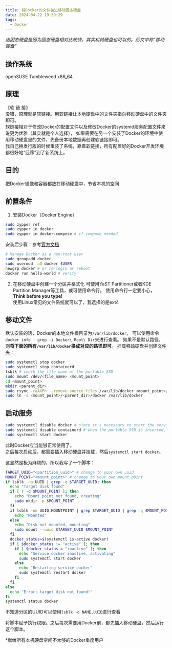 ```yaml
---
title: 将Docker的文件装进移动固态硬盘
date: 2024-04-22 19:39:29
tags:
  - Docker
---
```


*选固态硬盘是因为固态硬盘相对比较快，其实机械硬盘也可以的。后文中称“移动硬盘”*

## 操作系统
openSUSE Tumbleweed x86_64

## 原理
《软 链 接》  
没错，原理就是软链接。用软链接让本地硬盘中的文件夹指向移动硬盘中的文件夹即可。  
软链接相对于修改Docker的配置文件以及修改Docker的systemd服务配置文件来说更为优雅（其实就是个人选择），
如果需要在另一个安装了Docker的环境中使用移动硬盘里的文件，先备份本地数据再创建软链接即可。  
我自己换发行版的时候重装了系统，靠着软链接，所有配置好的Docker开发环境都很好地“迁移”到了新系统上。

## 目的
把Docker镜像和容器都放在移动硬盘中，节省本机的空间

<!-- more -->

## 前置条件
1. 安装Docker（Docker Engine）
```bash
sudo zypper ref
sudo zypper in docker
sudo zypper in docker-compose # if compose needed
```
安装后步骤：参考[官方文档](https://docs.docker.com/engine/install/linux-postinstall/)
```bash
# Manage Docker as a non-root user
sudo groupadd docker
sudo usermod -aG docker $USER
newgrp docker # or re-login or reboot
docker run hello-world # verify
```
2. 在移动硬盘中创建一个分区并格式化
可使用YaST Partitioner或者KDE Partition Manager等工具，或可使用命令行。
使用命令行一定要小心，**Think before you type!**  
使用Linux常见的文件系统就可以了，我选择的是ext4

## 移动文件
默认安装的话，Docker的本地文件根目录为`/var/lib/docker`，
可以使用命令`docker info | grep -i Docker\ Root\ Dir`来进行查看。
如果不是默认路径，则**将下面的所有`/var/lib/docker`换成对应的路径即可**。
挂载移动硬盘并创建文件夹：
```bash
sudo systemctl stop docker
sudo systemctl stop containerd
lsblk # check the file name of the portable SSD
sudo mount /dev/<file_name> <mount_point>
cd <mount_point>
mkdir <parent_dir>
sudo rsync -raAXPh --remove-source-files /var/lib/docker <mount_point>/<parent_dir>
sudo ln -s <mount_point>/<parent_dir>/docker /var/lib/docker
```

## 启动服务
```bash
sudo systemctl disable docker # since it's necessary to start the services manually...
sudo systemctl disable containerd # when the portable SSD is inserted, so disable them first
sudo systemctl start docker
```
此时Docker应当能够正常使用了。  
之后每次启动后，都需要插入移动硬盘并挂载，然后`systemctl start docker`。

这显然是极为麻烦的，所以我写了一个脚本：
```bash
TARGET_UUID="<partition_uuid>" # change to your own uuid
MOUNT_POINT="<mount_point>" # change to your own mount point
if lsblk -no UUID | grep -q $TARGET_UUID; then
  echo "Target disk found"
  if [ ! -d $MOUNT_POINT ]; then
    echo "Mount point not found, creating"
    sudo mkdir -p $MOUNT_POINT
  fi
  if lsblk -no UUID,MOUNTPOINT | grep $TARGET_UUID | grep -q $MOUNT_POINT; then
    echo "Mounted"
  else
    echo "Disk not mounted, mounting"
    sudo mount --uuid $TARGET_UUID $MOUNT_POINT
  fi
  docker_status=$(systemctl is-active docker)
  if [ $docker_status != "active" ]; then
    if [ $docker_status = "inactive" ]; then
      echo "Service docker inactive, activating"
      sudo systemctl start docker
    else
      echo "Restarting service docker"
      sudo systemctl restart docker
    fi
  fi
else
  echo "Error: target disk not found!"
fi
systemctl status docker
```
不知道分区的UUID可以使用`lsblk -o NAME,UUID`进行查看

将脚本赋予执行权限。之后每次需要用Docker前，都先插入移动硬盘，然后运行这个脚本。

\*献给所有本机硬盘空间不太够的Docker重度用户
